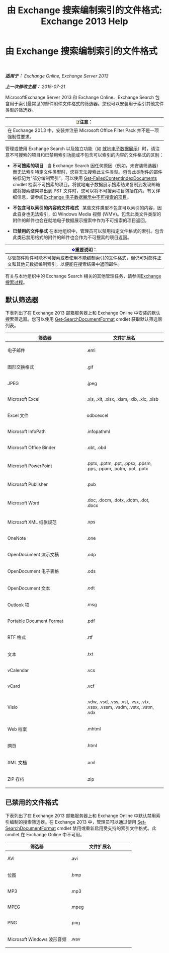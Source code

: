 ﻿---
title: '由 Exchange 搜索编制索引的文件格式: Exchange 2013 Help'
TOCTitle: 由 Exchange 搜索编制索引的文件格式
ms:assetid: e5110ac1-28e1-4554-acc3-85d08c997bc5
ms:mtpsurl: https://technet.microsoft.com/zh-cn/library/Ee633485(v=EXCHG.150)
ms:contentKeyID: 52061560
ms.date: 01/11/2018
mtps_version: v=EXCHG.150
ms.translationtype: HT
---

# 由 Exchange 搜索编制索引的文件格式

 

_**适用于：** Exchange Online, Exchange Server 2013_

_**上一次修改主题：** 2015-07-21_

MicrosoftExchange Server 2013 和 Exchange Online、Exchange Search 包含用于索引最常见的邮件附件文件格式的筛选器。您也可以安装用于索引其他文件类型的筛选器。

<table>
<thead>
<tr class="header">
<th><img src="images/Bb124558.note(EXCHG.150).gif" title="注意" alt="注意" />注意：</th>
</tr>
</thead>
<tbody>
<tr class="odd">
<td>在 Exchange 2013 中，安装并注册 Microsoft Office Filter Pack 并不是一项强制性要求。</td>
</tr>
</tbody>
</table>


管理或使用 Exchange Search 以及独立功能（如 [就地电子数据展示](in-place-ediscovery-exchange-2013-help.md)）时，请注意不可搜索的项目和已禁用索引功能或不包含可以索引的内容的文件格式的区别：

  - **不可搜索的项目**   当 Exchange Search 因任何原因（例如，未安装筛选器）而无法索引特定文件类型时，您将无法搜索此文件类型。包含此类附件的邮件被标记为“部分编制索引”。可以使用 [Get-FailedContentIndexDocuments](https://technet.microsoft.com/zh-cn/library/dd351154\(v=exchg.150\)) cmdlet 检索不可搜索的项目。将就地电子数据展示搜索结果复制到发现邮箱或将搜索结果导出到 PST 文件时，您可以将不可搜索项目包括在内。有关详细信息，请参阅[Exchange 电子数据展示中不可搜索的项目](unsearchable-items-in-exchange-ediscovery-exchange-2013-help.md)。

  - **不包含可以索引的内容的文件格式**   某些文件类型不包含可以索引的内容，因此自身也无法索引，如 Windows Media 视频 (WMV)。包含此类文件类型的附件的邮件也会在就地电子数据展示搜索中作为不可搜索的项目返回。

  - **已禁用的文件格式** 在本地组织中，管理员可以禁用指定文件格式的索引。包含此类已禁用格式的附件的邮件也会作为不可搜索的项目返回。

<table>
<thead>
<tr class="header">
<th><img src="images/Bb124558.important(EXCHG.150).gif" title="重要说明" alt="重要说明" />重要说明：</th>
</tr>
</thead>
<tbody>
<tr class="odd">
<td>尽管邮件附件可能不可搜索或者使用不能编制索引的文件格式，但仍可对邮件正文和其他元数据编制索引，以便能在搜索结果中返回邮件。</td>
</tr>
</tbody>
</table>


有关与本地组织中的 Exchange Search 相关的其他管理任务，请参阅[Exchange 搜索过程](exchange-search-procedures-exchange-2013-help.md)。

## 默认筛选器

下表列出了在 Exchange 2013 邮箱服务器上和 Exchange Online 中安装的默认搜索筛选器。您可以使用 [Get-SearchDocumentFormat](https://technet.microsoft.com/zh-cn/library/jj873755\(v=exchg.150\)) cmdlet 获取默认筛选器列表。


<table>
<colgroup>
<col style="width: 50%" />
<col style="width: 50%" />
</colgroup>
<thead>
<tr class="header">
<th>筛选器</th>
<th>文件扩展名</th>
</tr>
</thead>
<tbody>
<tr class="odd">
<td><p>电子邮件</p></td>
<td><p>.eml</p></td>
</tr>
<tr class="even">
<td><p>图形交换格式</p></td>
<td><p>.gif</p></td>
</tr>
<tr class="odd">
<td><p>JPEG</p></td>
<td><p>.jpeg</p></td>
</tr>
<tr class="even">
<td><p>Microsoft Excel</p></td>
<td><p>.xls, .xlt, .xlsx, .xlsm, .xlb, .xlc, .xlsb</p></td>
</tr>
<tr class="odd">
<td><p>Excel 文件</p></td>
<td><p>odbcexcel</p></td>
</tr>
<tr class="even">
<td><p>Microsoft InfoPath</p></td>
<td><p>.infopathml</p></td>
</tr>
<tr class="odd">
<td><p>Microsoft Office Binder</p></td>
<td><p>.obt, .obd</p></td>
</tr>
<tr class="even">
<td><p>Microsoft PowerPoint</p></td>
<td><p>.pptx, .pptm, .ppt, .ppsx, .ppsm, .pps, .ppam, .potm, .pot, .potx</p></td>
</tr>
<tr class="odd">
<td><p>Microsoft Publisher</p></td>
<td><p>.pub</p></td>
</tr>
<tr class="even">
<td><p>Microsoft Word</p></td>
<td><p>.doc, .docm, .dotx, .dotm, .dot, .docx</p></td>
</tr>
<tr class="odd">
<td><p>Microsoft XML 纸张规范</p></td>
<td><p>.xps</p></td>
</tr>
<tr class="even">
<td><p>OneNote</p></td>
<td><p>.one</p></td>
</tr>
<tr class="odd">
<td><p>OpenDocument 演示文稿</p></td>
<td><p>.odp</p></td>
</tr>
<tr class="even">
<td><p>OpenDocument 电子表格</p></td>
<td><p>.ods</p></td>
</tr>
<tr class="odd">
<td><p>OpenDocument 文本</p></td>
<td><p>.odt</p></td>
</tr>
<tr class="even">
<td><p>Outlook 项</p></td>
<td><p>.msg</p></td>
</tr>
<tr class="odd">
<td><p>Portable Document Format</p></td>
<td><p>.pdf</p></td>
</tr>
<tr class="even">
<td><p>RTF 格式</p></td>
<td><p>.rtf</p></td>
</tr>
<tr class="odd">
<td><p>文本</p></td>
<td><p>.txt</p></td>
</tr>
<tr class="even">
<td><p>vCalendar</p></td>
<td><p>.vcs</p></td>
</tr>
<tr class="odd">
<td><p>vCard</p></td>
<td><p>.vcf</p></td>
</tr>
<tr class="even">
<td><p>Visio</p></td>
<td><p>.vdw, .vsd, .vss, .vst, .vsx, .vtx, .vssx, .vssm, .vsdm, .vstx, .vstm, .vdx</p></td>
</tr>
<tr class="odd">
<td><p>Web 档案</p></td>
<td><p>.mhtml</p></td>
</tr>
<tr class="even">
<td><p>网页</p></td>
<td><p>.html</p></td>
</tr>
<tr class="odd">
<td><p>XML 文档</p></td>
<td><p>.xml</p></td>
</tr>
<tr class="even">
<td><p>ZIP 存档</p></td>
<td><p>.zip</p></td>
</tr>
</tbody>
</table>


## 已禁用的文件格式

下表列出了在 Exchange 2013 邮箱服务器上和 Exchange Online 中默认禁用索引编制的搜索筛选器。在 Exchange 2013 中，管理员可以通过使用 [Set-SearchDocumentFormat](https://technet.microsoft.com/zh-cn/library/jj873756\(v=exchg.150\)) cmdlet 禁用或重新启用受支持的索引文件格式。此 cmdlet 在 Exchange Online 中不可用。


<table>
<colgroup>
<col style="width: 50%" />
<col style="width: 50%" />
</colgroup>
<thead>
<tr class="header">
<th>筛选器</th>
<th>文件扩展名</th>
</tr>
</thead>
<tbody>
<tr class="odd">
<td><p>AVI</p></td>
<td><p>.avi</p></td>
</tr>
<tr class="even">
<td><p>位图</p></td>
<td><p>.bmp</p></td>
</tr>
<tr class="odd">
<td><p>MP3</p></td>
<td><p>.mp3</p></td>
</tr>
<tr class="even">
<td><p>MPEG</p></td>
<td><p>.mpeg</p></td>
</tr>
<tr class="odd">
<td><p>PNG</p></td>
<td><p>.png</p></td>
</tr>
<tr class="even">
<td><p>Microsoft Windows 波形音频</p></td>
<td><p>.wav</p></td>
</tr>
</tbody>
</table>

